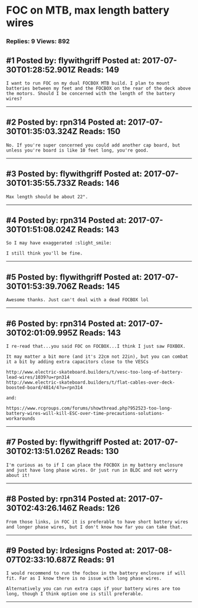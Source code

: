 # FOC on MTB, max length battery wires

### Replies: 9 Views: 892

## \#1 Posted by: flywithgriff Posted at: 2017-07-30T01:28:52.901Z Reads: 149

```
I want to run FOC on my dual FOCBOX MTB build. I plan to mount batteries between my feet and the FOCBOX on the rear of the deck above the motors. Should I be concerned with the length of the battery wires?
```

---
## \#2 Posted by: rpn314 Posted at: 2017-07-30T01:35:03.324Z Reads: 150

```
No. If you're super concerned you could add another cap board, but unless you're board is like 10 feet long, you're good.
```

---
## \#3 Posted by: flywithgriff Posted at: 2017-07-30T01:35:55.733Z Reads: 146

```
Max length should be about 22".
```

---
## \#4 Posted by: rpn314 Posted at: 2017-07-30T01:51:08.024Z Reads: 143

```
So I may have exaggerated :slight_smile: 

I still think you'll be fine.
```

---
## \#5 Posted by: flywithgriff Posted at: 2017-07-30T01:53:39.706Z Reads: 145

```
Awesome thanks. Just can't deal with a dead FOCBOX lol
```

---
## \#6 Posted by: rpn314 Posted at: 2017-07-30T02:01:09.995Z Reads: 143

```
I re-read that...you said FOC on FOCBOX...I think I just saw FOXBOX.

It may matter a bit more (and it's 22cm not 22in), but you can combat it a bit by adding extra capacitors close to the VESCs

http://www.electric-skateboard.builders/t/vesc-too-long-of-battery-lead-wires/1039?u=rpn314
http://www.electric-skateboard.builders/t/flat-cables-over-deck-boosted-board/4814/4?u=rpn314

and:

https://www.rcgroups.com/forums/showthread.php?952523-too-long-battery-wires-will-kill-ESC-over-time-precautions-solutions-workarounds
```

---
## \#7 Posted by: flywithgriff Posted at: 2017-07-30T02:13:51.026Z Reads: 130

```
I'm curious as to if I can place the FOCBOX in my battery enclosure and just have long phase wires. Or just run in BLDC and not worry about it!
```

---
## \#8 Posted by: rpn314 Posted at: 2017-07-30T02:43:26.146Z Reads: 126

```
From those links, in FOC it is preferable to have short battery wires and longer phase wires, but I don't know how far you can take that.
```

---
## \#9 Posted by: lrdesigns Posted at: 2017-08-07T02:33:10.687Z Reads: 91

```
I would recommend to run the focbox in the battery enclosure if will fit. Far as I know there is no issue with long phase wires.  

Alternatively you can run extra caps if your battery wires are too long, though I think option one is still preferable.
```

---
